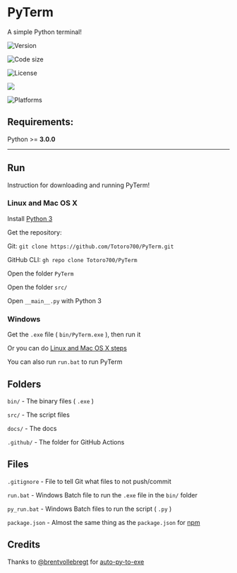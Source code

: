 # PyTerm

A simple Python terminal!

![Version](https://img.shields.io/badge/version-0.5.1-green)

![Code size](https://img.shields.io/github/languages/code-size/Totoro700/PyTerm)

![License](https://img.shields.io/github/license/Totoro700/PyTerm)

![](https://img.shields.io/badge/python-%3E%3D%203.0.0-orange)

![Platforms](https://img.shields.io/badge/supported%20platforms-Windows%2C%20Linux%2C%20Mac%20OS-green)



## Requirements:

Python >= **3.0.0**

---

## Run

Instruction for downloading and running PyTerm!

### Linux and Mac OS X

Install [Python 3](https://python.org/downloads)

Get the repository:

Git: `git clone https://github.com/Totoro700/PyTerm.git`

GitHub CLI: `gh repo clone Totoro700/PyTerm`

Open the folder `PyTerm`

Open the folder `src/`

Open `__main__.py` with Python 3

### Windows

Get the `.exe` file ( `bin/PyTerm.exe` ), then run it

Or you can do [Linux and Mac OS X steps](#Linux-and-Mac-OS-X)

You can also run `run.bat` to run PyTerm

## Folders

`bin/` - The binary files ( `.exe` )

`src/` - The script files

`docs/` - The docs

`.github/` - The folder for GitHub Actions

## Files

`.gitignore` - File to tell Git what files to not push/commit

`run.bat` - Windows Batch file to run the `.exe` file in the `bin/` folder

`py_run.bat` -  Windows Batch files to run the script ( `.py` )

`package.json` - Almost the same thing as the `package.json` for [npm](https://npmjs.org)



## Credits

Thanks to [@brentvollebregt](https://github.com/brentvollebregt) for [auto-py-to-exe](https://github.com/brentvollebregt/auto-py-to-exe)